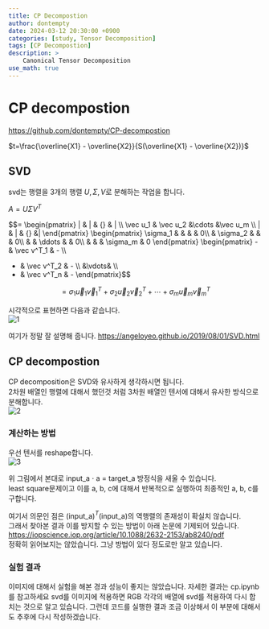 ```yaml
---
title: CP Decompostion
author: dontempty
date: 2024-03-12 20:30:00 +0900
categories: [study, Tensor Decomposition]
tags: [CP Decompostion]
description: >
    Canonical Tensor Decomposition
use_math: true
---
```


# CP decompostion
<https://github.com/dontempty/CP-decompostion>

$t=\frac{\overline{X1} - \overline{X2}}{S(\overline{X1} - \overline{X2})}$

## SVD
svd는 행렬을 3개의 행렬 $U, \Sigma, V$로 분해하는 작업을 합니다.  

$A = U\Sigma V^T$  

$$= \begin{pmatrix} |  & | & {} & | \\\\
 \vec u_1 & \vec u_2 &\cdots &\vec u_m \\\\
 |  & | & {} &| \end{pmatrix} 
\begin{pmatrix} 
\sigma_1 &  &  &  & 0\\\\
 & \sigma_2 &  &  & 0\\\\
 & & \ddots &     & 0\\\\
 & & & \sigma_m   & 0
\end{pmatrix}
\begin{pmatrix}  - & \vec v^T_1 & - \\\\
- & \vec v^T_2 & - \\\\
  &\vdots& \\\\
- & \vec v^T_n & -
\end{pmatrix}$$  

$$= \sigma_1 \vec u_1 \vec v_1^T + \sigma_2 \vec u_2 \vec v_2^T +\cdots+ \sigma_m \vec u_m \vec v_m^T $$

시각적으로 표현하면 다음과 같습니다.  
![1](https://github.com/dontempty/tensor-decompostion/assets/155451345/2c256996-2bac-4f43-8a51-a529fe8b8d81)

여기가 정말 잘 설명해 줍니다.
<https://angeloyeo.github.io/2019/08/01/SVD.html>

## CP decompostion 
CP decomposition은 SVD와 유사하게 생각하시면 됩니다.   
2차원 배열인 행렬에 대해서 했던것 처럼 3차원 배열인 텐서에 대해서 유사한 방식으로 분해합니다.   
![2](https://github.com/dontempty/tensor-decompostion/assets/155451345/4380f47d-7bdd-4a5b-a3fc-753f2d8f7c6d)


### 계산하는 방법
우선 텐서를 reshape합니다.  
![3](https://github.com/dontempty/tensor-decompostion/assets/155451345/a6472ae1-c9e6-437d-a5cf-18f9d9005489)

위 그림에서 본대로 input_a $\cdot$ a = target_a 방정식을 새울 수 있습니다.  
least square문제이고 이를 a, b, c에 대해서 반복적으로 실행하여 최종적인 a, b, c를 구합니다.  

여기서 의문인 점은 (input_a)$^{T}$(input_a)의 역행렬의 존재성이 확실치 않습니다.  
그래서 찾아본 결과 이를 방지할 수 있는 방법이 아래 논문에 기제되어 있습니다.  
<https://iopscience.iop.org/article/10.1088/2632-2153/ab8240/pdf>  
정확히 읽어보지는 않았습니다. 그냥 방법이 있다 정도로만 알고 있습니다.

### 실험 결과 
이미지에 대해서 실험을 해본 경과 성능이 좋지는 않았습니다.
자세한 결과는 cp.ipynb를 참고하세요
svd를 이미지에 적용하면 RGB 각각의 배열에 svd를 적용하여 다시 합치는 것으로 알고 있습니다.
그런데 코드를 실행한 결과 조금 이상해서 이 부분에 대해서도 추후에 다시 작성하겠습니다.

